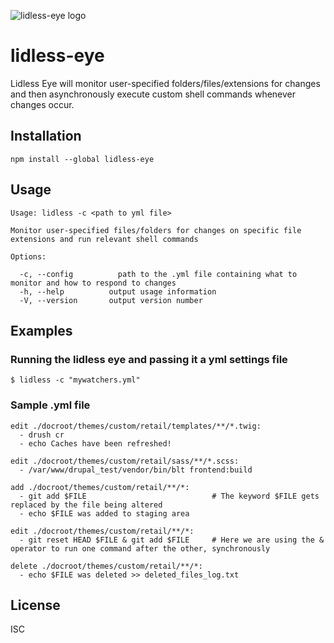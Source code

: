 ![lidless-eye logo](https://raw.githubusercontent.com/Firebrand/lidless-eye/master/lidless.png)

# lidless-eye

Lidless Eye will monitor user-specified folders/files/extensions for changes and then asynchronously execute custom shell commands whenever changes occur.

## Installation

```
npm install --global lidless-eye
```

## Usage

```
Usage: lidless -c <path to yml file>

Monitor user-specified files/folders for changes on specific file extensions and run relevant shell commands

Options:

  -c, --config          path to the .yml file containing what to monitor and how to respond to changes
  -h, --help          output usage information
  -V, --version       output version number
```

## Examples

### Running the lidless eye and passing it a yml settings file

```
$ lidless -c "mywatchers.yml"
```

### Sample .yml file

```
edit ./docroot/themes/custom/retail/templates/**/*.twig:
  - drush cr
  - echo Caches have been refreshed!

edit ./docroot/themes/custom/retail/sass/**/*.scss:
  - /var/www/drupal_test/vendor/bin/blt frontend:build

add ./docroot/themes/custom/retail/**/*:
  - git add $FILE                            # The keyword $FILE gets replaced by the file being altered
  - echo $FILE was added to staging area

edit ./docroot/themes/custom/retail/**/*:
  - git reset HEAD $FILE & git add $FILE     # Here we are using the & operator to run one command after the other, synchronously

delete ./docroot/themes/custom/retail/**/*:
  - echo $FILE was deleted >> deleted_files_log.txt

```

## License

ISC